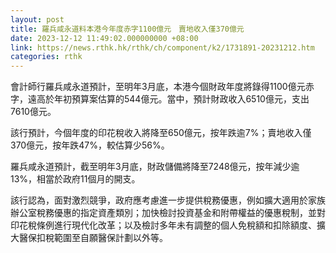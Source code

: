 ```yaml
---
layout: post
title: 羅兵咸永道料本港今年度赤字1100億元　賣地收入僅370億元
date: 2023-12-12 11:49:02.000000000 +08:00
link: https://news.rthk.hk/rthk/ch/component/k2/1731891-20231212.htm
categories: rthk
---
```


會計師行羅兵咸永道預計，至明年3月底，本港今個財政年度將錄得1100億元赤字，遠高於年初預算案估算的544億元。當中，預計財政收入6510億元，支出7610億元。

該行預計，今個年度的印花稅收入將降至650億元，按年跌逾7%；賣地收入僅370億元，按年跌47%，較估算少56%。

羅兵咸永道預計，截至明年3月底，財政儲備將降至7248億元，按年減少逾13%，相當於政府11個月的開支。

該行認為，面對激烈競爭，政府應考慮進一步提供稅務優惠，例如擴大適用於家族辦公室稅務優惠的指定資產類別；加快檢討投資基金和附帶權益的優惠稅制，並對印花稅條例進行現代化改革；以及檢討多年未有調整的個人免稅額和扣除額度、擴大醫保扣稅範圍至自願醫保計劃以外等。
